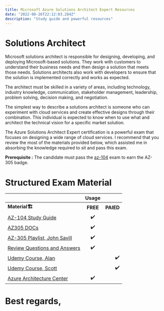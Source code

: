 ```yaml
---
title: Microsoft Azure Solutions Architect Expert Resources
date: "2022-08-26T22:12:03.284Z"
description: "Study guide and powerful resources"
---
```





# Solutions Architect 

Microsoft solutions architect is responsible for designing, developing, and deploying Microsoft-based solutions. They work with customers to understand their business needs and then design a solution that meets those needs. Solutions architects also work with developers to ensure that the solution is implemented correctly and works as expected.

The architect must be skilled in a variety of areas, including technology, industry knowledge, communication, stakeholder management, leadership, problem solving, decision making, and negotiation.

The simplest way to describe a solutions architect is someone who can experiment with cloud services and create effective designs through their combination. This individual is expected to know when to use what and architect the technical vision for a specific market solution.

The Azure Solutions Architect Expert certification is a powerful exam that focuses on designing a wide range of cloud services. I recommend that you review the most of the materials provided below, which assisted me in absorbing the knowledge required to sit and pass this exam.

**Prerequisite :**  The candidate must pass the [az-104](https://blog.yahya-abulhaj.dev/passing-microsoft-azure-administrator-associate-certification) exam  to earn the  AZ-305 badge.

# Structured Exam Material

|                      |  Usage    |     |
|:--------             |    :--------:| --------:|
| <b>Material<b>🏗️    |  <b>FREE<b>   |     <b>PAIED<b> |
|      [AZ-104 Study Guide](https://blog.yahya-abulhaj.dev/passing-microsoft-azure-administrator-associate-certification)                  |  ✔️          |                 |
| [AZ305 DOCs](https://docs.microsoft.com/en-us/certifications/exams/az-305 )             |  ✔️          |                 |
|  [AZ-305 Playlist, John Savill](https://www.youtube.com/playlist?list=PLlVtbbG169nHSnaP4ae33yQUI3zcmP5nP)                | ✔️               |              |
|  [Review Questions and Answers](https://www.youtube.com/watch?v=PPJYQeh26Tg)                |   ✔️         |               |
|  [Udemy Course, Alan](https://www.udemy.com/course/exam-az-microsoft-azure-exam-role1/)                |               |           ✔️   |
|   [Udemy Course, Scott](https://www.udemy.com/course/az301-azure/)               |        |✔️                |
|   [Azure Architecture Center](https://docs.microsoft.com/en-us/azure/architecture/)               |  ✔️          |                 |


# Best regards,